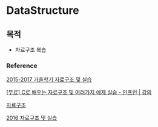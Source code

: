 # DataStructure

## 목적
- 자료구조 복습

### Reference

[2015-2017 가을학기 자료구조 및 실습](https://www.youtube.com/playlist?list=PL52K_8WQO5oXIATx2vcTvqwxXxoGxxsIz)

[[무료] C로 배우는 자료구조 및 여러가지 예제 실습 - 인프런 | 강의](https://www.inflearn.com/course/c%EB%A1%9C-%EB%B0%B0%EC%9A%B0%EB%8A%94-%EC%9E%90%EB%A3%8C%EA%B5%AC%EC%A1%B0-%EB%B0%8F-%EC%97%AC%EB%9F%AC%EA%B0%80%EC%A7%80-%EC%98%88%EC%A0%9C-%EC%8B%A4%EC%8A%B5#curriculum)

[자료구조](http://www.kocw.net/home/cview.do?cid=a2cb71317f987a7c)

[2016 자료구조 및 실습](http://alg.pknu.ac.kr/c/oldlectures/datastr2016)

